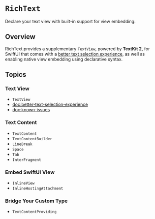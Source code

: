 # ``RichText``

Declare your text view with built-in support for view embedding.

## Overview

RichText provides a supplementary ``TextView``, powered by **TextKit 2**, for SwiftUI that comes with a [better text selection experience](<doc:better-text-selection-experience>), as well as enabling native view embedding using declarative syntax.

## Topics

### Text View

- ``TextView``
- <doc:better-text-selection-experience>
- <doc:known-issues>

### Text Content

- ``TextContent``
- ``TextContentBuilder``
- ``LineBreak``
- ``Space``
- ``Tab``
- ``InterFragment``

### Embed SwiftUI View

- ``InlineView``
- ``InlineHostingAttachment``

### Bridge Your Custom Type

- ``TextContentProviding``
